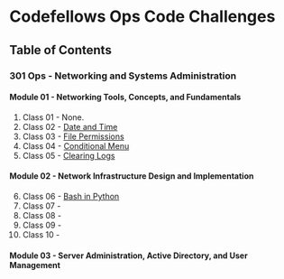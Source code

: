 # Codefellows Ops Code Challenges

## Table of Contents

### 301 Ops - Networking and Systems Administration

#### Module 01 - Networking Tools, Concepts, and Fundamentals

1. Class 01 - None.
2. Class 02 - [Date and Time](/301-ops/02_date_time.sh)
3. Class 03 - [File Permissions](/301-ops/03_file_permissions.sh)
4. Class 04 - [Conditional Menu](/301-ops/04_menus.sh)
5. Class 05 - [Clearing Logs](/301-ops/05_clear_logs.sh)

#### Module 02 - Network Infrastructure Design and Implementation

6. Class 06 - [Bash in Python](/301-ops/06_bash_python.py)
7. Class 07 - []()
8. Class 08 - []()
9. Class 09 - []()
10. Class 10 - []()

#### Module 03 - Server Administration, Active Directory, and User Management
